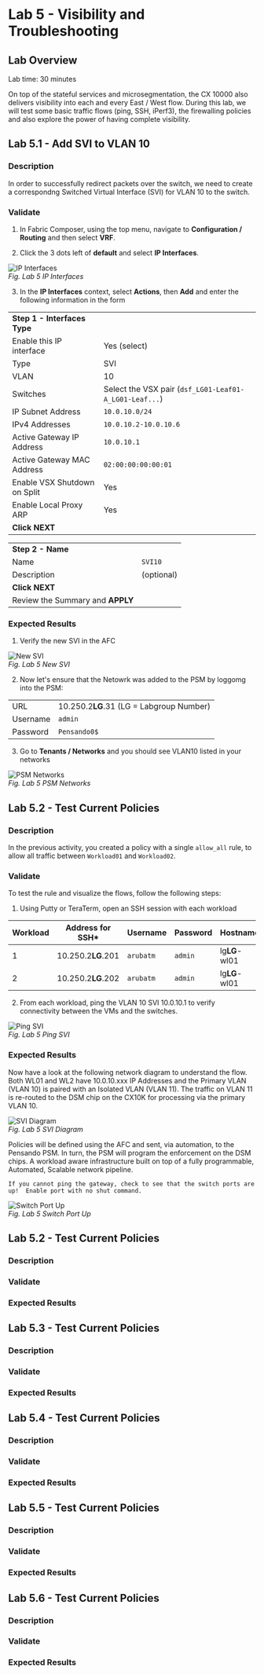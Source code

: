 # Lab 5 - Visibility and Troubleshooting

## Lab Overview

Lab time:  30 minutes

On top of the stateful services and microsegmentation, the CX 10000 also delivers visibility into each and every East / West flow.  During this lab, we will test some basic traffic flows (ping, SSH, iPerf3), the firewalling policies and also explore the power of having complete visibility.

## Lab 5.1 - Add SVI to VLAN 10

### Description
In order to successfully redirect packets over the switch, we need to create a correspondng Switched Virtual Interface (SVI) for VLAN 10 to the switch.

### Validate  
1. In Fabric Composer, using the top menu, navigate to **Configuration / Routing** and then select **VRF**.  

2. Click the 3 dots left of **default** and select **IP Interfaces**.  

![IP Interfaces](images/lab5-ip-interfaces.png)  
_Fig. Lab 5 IP Interfaces_  

3. In the **IP Interfaces** context, select **Actions**, then **Add** and enter the following information in the form  

|   |   |  
|---|---|
| **Step 1 - Interfaces Type** | |
| Enable this IP interface | Yes (select) |  
| Type | SVI |  
| VLAN | 10 |  
| Switches | Select the VSX pair (``dsf_LG01-Leaf01-A_LG01-Leaf...``) |  
| IP Subnet Address | ``10.0.10.0/24`` |  
| IPv4 Addresses | ``10.0.10.2-10.0.10.6`` |  
| Active Gateway IP Address | ``10.0.10.1`` |  
| Active Gateway MAC Address | ``02:00:00:00:00:01`` |  
| Enable VSX Shutdown on Split | Yes |  
| Enable Local Proxy ARP | Yes |  
| **Click NEXT** | |  

|   |   |  
|---|---|
| **Step 2 - Name** | |
| Name | ``SVI10`` |  
| Description | (optional) |  
| **Click NEXT** | |  
| Review the Summary and **APPLY** | |  

### Expected Results

1. Verify the new SVI in the AFC  

![New SVI](images/lab5-new-svi.png)  
_Fig. Lab 5 New SVI_  

2. Now let's ensure that the Netowrk was added to the PSM by loggomg into the PSM:  

|   |   |  
|---|---|  
| URL | 10.250.2**LG**.31 (LG = Labgroup Number)|
| Username | ``admin`` |  
| Password | ``Pensando0$`` |  

3. Go to **Tenants / Networks**  and you should see VLAN10 listed in your networks

![PSM Networks](images/lab5-psm-networks.png)  
_Fig. Lab 5 PSM Networks_  


## Lab 5.2 - Test Current Policies

### Description
In the previous activity, you created a policy with a single ``allow_all`` rule, to allow all traffic between ``Workload01`` and ``Workload02``.  

### Validate
To test the rule and visualize the flows, follow the following steps:  

1. Using Putty or TeraTerm, open an SSH session with each workload  

| Workload | Address for SSH* | Username | Password | Hostname | VLAN 10 Address | 
|---|---|---|---|---|---|
| 1 | 10.250.2**LG**.201 | ``arubatm`` | ``admin`` | lg**LG**-wl01 | 10.0.10.101 |
| 2 | 10.250.2**LG**.202 | ``arubatm`` | ``admin`` | lg**LG**-wl01 | 10.0.10.102 |  

2. From each workload, ping the VLAN 10 SVI 10.0.10.1 to verify connectivity between the VMs and the switches.  

![Ping SVI](images/lab5-ping-svi.png)  
_Fig. Lab 5 Ping SVI_  

### Expected Results

Now have a look at the following network diagram to understand the flow.  Both WL01 and WL2 have 10.0.10.xxx IP Addresses and the Primary VLAN (VLAN 10) is paired with an Isolated VLAN (VLAN 11).  The traffic on VLAN 11 is re-routed to the DSM chip on the CX10K for processing via the primary VLAN 10.  

![SVI Diagram](images/lab5-svi-diagram.png)  
_Fig. Lab 5 SVI Diagram_  

Policies will be defined using the AFC and sent, via automation, to the Pensando PSM. In turn, the PSM will program the enforcement on the DSM chips. A workload aware infrastructure built on top of a fully programmable, Automated, Scalable network pipeline.  

```{note}
If you cannot ping the gateway, check to see that the switch ports are up!  Enable port with no shut command.
```  

![Switch Port Up](images/lab5-switch-port-up.png)  
_Fig. Lab 5 Switch Port Up_  


## Lab 5.2 - Test Current Policies

### Description

### Validate

### Expected Results  


## Lab 5.3 - Test Current Policies

### Description

### Validate

### Expected Results  

## Lab 5.4 - Test Current Policies

### Description

### Validate

### Expected Results  

## Lab 5.5 - Test Current Policies

### Description

### Validate

### Expected Results  

## Lab 5.6 - Test Current Policies

### Description

### Validate

### Expected Results  

